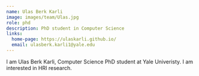 ```yaml
---
name: Ulas Berk Karli
image: images/team/Ulas.jpg
role: phd
description: PhD student in Computer Science
links:
  home-page: https://ulaskarli.github.io/
  email: ulasberk.karli1@yale.edu
---
```


I am Ulas Berk Karli,
Computer Science PhD student
at Yale Univeristy.
I am interested in HRI research.
